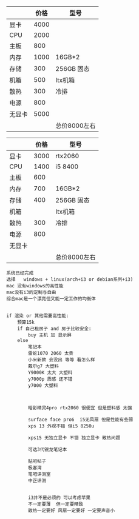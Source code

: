|        | 价格 | 型号         |
| ------ | ---- | ------------ |
| 显卡   | 4000 |              |
| CPU    | 2000 |              |
| 主板   | 800  |              |
| 内存   | 1000 | 16GB*2       |
| 存储   | 300  | 256GB 固态   |
| 机箱   | 500  | Itx机箱      |
| 散热   | 300  | 冷排         |
| 电源   | 800  |              |
| 无显卡 | 5000 |              |
|        |      | 总价8000左右 |



|        | 价格 | 型号         |
| ------ | ---- | ------------ |
| 显卡   | 3000 | rtx2060      |
| CPU    | 1400 | i5 8400      |
| 主板   | 600  |              |
| 内存   | 700     | 16GB*2       |
| 存储   | 400    | 256GB 固态   |
| 机箱   |      | Itx机箱      |
| 散热   | 300  | 冷排         |
| 电源   |   800   |              |
| 无显卡 |  |              |
|        |      | 总价8000左右 |

```
系统已经完成
选择   windows + linux(arch+i3 or debian系列+i3)
mac 没有windows的高性能
mac没有i3的定制与自由
综合mac是一个漂亮但又能一定工作的均衡体


if 渲染 or 其他需要高性能:
    预算15k
    if 自己租房子 and 房子比较安全:
        buy 主机 加 显示屏
    else
        笔记本
        雷蛇1070 2060 太贵
        小米新款 会没出 等等 看怎么样
        戴尔g7 大塑料
        Y9000K 太大 大塑料
        y7000p 质感 还不错
        y7000 大塑料 
        
        
		
		暗影精灵4pro rtx2060 很便宜 但是塑料感 太强
		
		surface face pro6  i5无风扇 但是性能有些弱
		xps 13 外观不错 但i5 8250u
		
		xps15 无独立显卡 不错 独立显卡 散热问题
		
		可选3代锐龙笔记本
		
		贴吧帖子
		极客湾
		笔吧评测室
		中正评测
		
		
        i3并不是必须的 可以考虑苹果 
        不一定要薄  但一定要精致
        散热一定要好 风扇一定要好 一定要声音小
```






